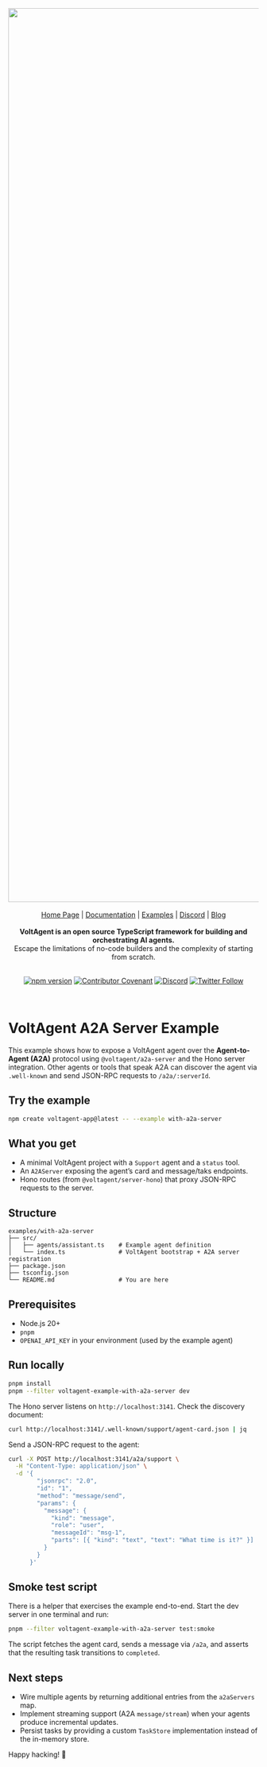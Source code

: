 <div align="center">
<a href="https://voltagent.dev/">
<img width="1800" alt="VoltAgent banner" src="https://github.com/user-attachments/assets/452a03e7-eeda-4394-9ee7-0ffbcf37245c" />
</a>

<br />
<br />

<div align="center">
  <a href="https://voltagent.dev">Home Page</a> |
  <a href="https://voltagent.dev/docs/">Documentation</a> |
  <a href="https://github.com/voltagent/voltagent/tree/main/examples">Examples</a> |
  <a href="https://s.voltagent.dev/discord">Discord</a> |
  <a href="https://voltagent.dev/blog/">Blog</a>
</div>
</div>

<br />

<div align="center">
  <strong>VoltAgent is an open source TypeScript framework for building and orchestrating AI agents.</strong><br />
  Escape the limitations of no-code builders and the complexity of starting from scratch.
  <br />
  <br />
</div>

<div align="center">

[![npm version](https://img.shields.io/npm/v/@voltagent/core.svg)](https://www.npmjs.com/package/@voltagent/core)
[![Contributor Covenant](https://img.shields.io/badge/Contributor%20Covenant-2.0-4baaaa.svg)](../../CODE_OF_CONDUCT.md)
[![Discord](https://img.shields.io/discord/1361559153780195478.svg?label=&logo=discord&logoColor=ffffff&color=7389D8&labelColor=6A7EC2)](https://s.voltagent.dev/discord)
[![Twitter Follow](https://img.shields.io/twitter/follow/voltagent_dev?style=social)](https://twitter.com/voltagent_dev)

</div>

<br />

# VoltAgent A2A Server Example

This example shows how to expose a VoltAgent agent over the **Agent-to-Agent (A2A)** protocol using `@voltagent/a2a-server` and the Hono server integration. Other agents or tools that speak A2A can discover the agent via `.well-known` and send JSON-RPC requests to `/a2a/:serverId`.

## Try the example

```bash
npm create voltagent-app@latest -- --example with-a2a-server
```

## What you get

- A minimal VoltAgent project with a `Support` agent and a `status` tool.
- An `A2AServer` exposing the agent’s card and message/taks endpoints.
- Hono routes (from `@voltagent/server-hono`) that proxy JSON-RPC requests to the server.

## Structure

```
examples/with-a2a-server
├── src/
│   ├── agents/assistant.ts    # Example agent definition
│   └── index.ts               # VoltAgent bootstrap + A2A server registration
├── package.json
├── tsconfig.json
└── README.md                  # You are here
```

## Prerequisites

- Node.js 20+
- `pnpm`
- `OPENAI_API_KEY` in your environment (used by the example agent)

## Run locally

```bash
pnpm install
pnpm --filter voltagent-example-with-a2a-server dev
```

The Hono server listens on `http://localhost:3141`. Check the discovery document:

```bash
curl http://localhost:3141/.well-known/support/agent-card.json | jq
```

Send a JSON-RPC request to the agent:

```bash
curl -X POST http://localhost:3141/a2a/support \
  -H "Content-Type: application/json" \
  -d '{
        "jsonrpc": "2.0",
        "id": "1",
        "method": "message/send",
        "params": {
          "message": {
            "kind": "message",
            "role": "user",
            "messageId": "msg-1",
            "parts": [{ "kind": "text", "text": "What time is it?" }]
          }
        }
      }'
```

## Smoke test script

There is a helper that exercises the example end-to-end. Start the dev server in one terminal and run:

```bash
pnpm --filter voltagent-example-with-a2a-server test:smoke
```

The script fetches the agent card, sends a message via `/a2a`, and asserts that the resulting task transitions to `completed`.

## Next steps

- Wire multiple agents by returning additional entries from the `a2aServers` map.
- Implement streaming support (A2A `message/stream`) when your agents produce incremental updates.
- Persist tasks by providing a custom `TaskStore` implementation instead of the in-memory store.

Happy hacking! 🚀
